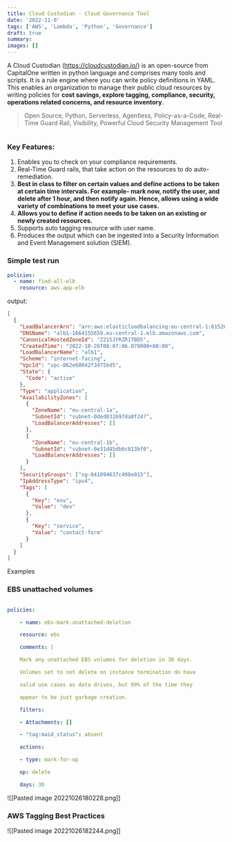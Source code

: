 ```yaml
---
title: Cloud Custodian - Cloud Governance Tool
date: '2022-11-0'
tags: ['AWS', 'Lambda', 'Python', 'Governance']
draft: true
summary:
images: []
---
```


A Cloud Custodian (https://cloudcustodian.io/) is an open-source from CapitalOne written in python language and comprises many tools and scripts. It is a rule engine where you can write policy definitions in YAML. This enables an organization to manage their public cloud resources by writing policies for **cost savings, explore tagging, compliance, security, operations related concerns, and resource inventory**.

> Open Source, Python, Serverless, Agentless, Policy-as-a-Code, Real-Time Guard Rail, Visibility, Powerful Cloud Security Management Tool

![]()

### **Key Features**:

1.  Enables you to check on your compliance requirements.
2.  Real-Time Guard rails, that take action on the resources to do auto-remediation.
3.  **Best in class to filter on certain values and define actions to be taken at certain time intervals. For example- mark now, notify the user, and delete after 1 hour, and then notify again. Hence, allows using a wide variety of combinations to meet your use cases.**
4.  **Allows you to define if action needs to be taken on an existing or newly created resources.**
5.  Supports auto tagging resource with user name.
6.  Produces the output which can be ingested into a Security Information and Event Management solution (SIEM).

### Simple test run

```yaml
policies:
  - name: find-all-elb
    resource: aws.app-elb
```

output:

```json
[
  {
    "LoadBalancerArn": "arn:aws:elasticloadbalancing:eu-central-1:615263381294:loadbalancer/app/alb1/f7bbf4eae13104fc",
    "DNSName": "alb1-1664155659.eu-central-1.elb.amazonaws.com",
    "CanonicalHostedZoneId": "Z215JYRZR1TBD5",
    "CreatedTime": "2022-10-26T08:07:06.070000+00:00",
    "LoadBalancerName": "alb1",
    "Scheme": "internet-facing",
    "VpcId": "vpc-062e68042f3475bd5",
    "State": {
      "Code": "active"
    },
    "Type": "application",
    "AvailabilityZones": [
      {
        "ZoneName": "eu-central-1a",
        "SubnetId": "subnet-0ded831b97da8f247",
        "LoadBalancerAddresses": []
      },
      {
        "ZoneName": "eu-central-1b",
        "SubnetId": "subnet-0e31d45db6c813bf0",
        "LoadBalancerAddresses": []
      }
    ],
    "SecurityGroups": ["sg-041094637c498e015"],
    "IpAddressType": "ipv4",
    "Tags": [
      {
        "Key": "env",
        "Value": "dev"
      },
      {
        "Key": "service",
        "Value": "contact-form"
      }
    ]
  }
]
```

Examples

### EBS unattached volumes

```yaml

policies:

	- name: ebs-mark-unattached-deletion

	resource: ebs

	comments: |

	Mark any unattached EBS volumes for deletion in 30 days.

	Volumes set to not delete on instance termination do have

	valid use cases as data drives, but 99% of the time they

	appear to be just garbage creation.

	filters:

	- Attachments: []

	- "tag:maid_status": absent

	actions:

	- type: mark-for-op

	op: delete

	days: 30
```

![[Pasted image 20221026180228.png]]

### AWS Tagging Best Practices

![[Pasted image 20221026182244.png]]
